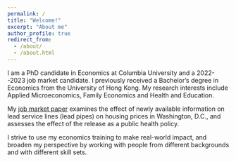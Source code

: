 ```yaml
---
permalink: /
title: "Welcome!"
excerpt: "About me"
author_profile: true
redirect_from: 
  - /about/
  - /about.html
---
```


I am a PhD candidate in Economics at Columbia University and a 2022--2023 job market candidate. I previously received a Bachelor’s degree in Economics from the University of Hong Kong. My research interests include Applied Microeconomics, Family Economics and Health and Education.

My <a href="/files/JMP.pdf" target="_blank">job market paper</a> examines the effect of newly available information on lead service lines (lead pipes) on housing prices in Washington, D.C., and assesses the effect of the release as a public health policy.

I strive to use my economics training to make real-world impact, and broaden my perspective by working with people from different backgrounds and with different skill sets.
